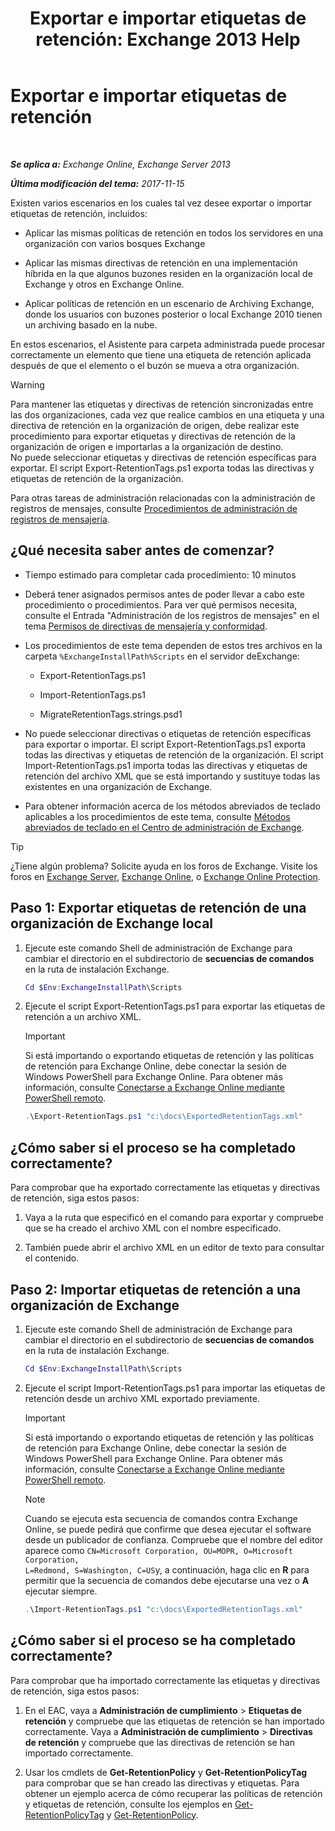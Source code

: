 ﻿---
title: 'Exportar e importar etiquetas de retención: Exchange 2013 Help'
TOCTitle: Exportar e importar etiquetas de retención
ms:assetid: 18405ea2-7ccc-475e-bd84-8b040e17bf44
ms:mtpsurl: https://technet.microsoft.com/es-es/library/JJ907307(v=EXCHG.150)
ms:contentKeyID: 51406480
ms.date: 05/22/2018
mtps_version: v=EXCHG.150
ms.translationtype: MT
---

# Exportar e importar etiquetas de retención

 

_**Se aplica a:** Exchange Online, Exchange Server 2013_

_**Última modificación del tema:** 2017-11-15_

Existen varios escenarios en los cuales tal vez desee exportar o importar etiquetas de retención, incluidos:

  - Aplicar las mismas políticas de retención en todos los servidores en una organización con varios bosques Exchange

  - Aplicar las mismas directivas de retención en una implementación híbrida en la que algunos buzones residen en la organización local de Exchange y otros en Exchange Online.

  - Aplicar políticas de retención en un escenario de Archiving Exchange, donde los usuarios con buzones posterior o local Exchange 2010 tienen un archiving basado en la nube.

En estos escenarios, el Asistente para carpeta administrada puede procesar correctamente un elemento que tiene una etiqueta de retención aplicada después de que el elemento o el buzón se mueva a otra organización.


> [!WARNING]
> Para mantener las etiquetas y directivas de retención sincronizadas entre las dos organizaciones, cada vez que realice cambios en una etiqueta y una directiva de retención en la organización de origen, debe realizar este procedimiento para exportar etiquetas y directivas de retención de la organización de origen e importarlas a la organización de destino.<BR>No puede seleccionar etiquetas y directivas de retención específicas para exportar. El script Export-RetentionTags.ps1 exporta todas las directivas y etiquetas de retención de la organización.



Para otras tareas de administración relacionadas con la administración de registros de mensajes, consulte [Procedimientos de administración de registros de mensajería](messaging-records-management-procedures-exchange-2013-help.md).

## ¿Qué necesita saber antes de comenzar?

  - Tiempo estimado para completar cada procedimiento: 10 minutos

  - Deberá tener asignados permisos antes de poder llevar a cabo este procedimiento o procedimientos. Para ver qué permisos necesita, consulte el Entrada "Administración de los registros de mensajes" en el tema [Permisos de directivas de mensajería y conformidad](messaging-policy-and-compliance-permissions-exchange-2013-help.md).

  - Los procedimientos de este tema dependen de estos tres archivos en la carpeta `%ExchangeInstallPath%Scripts` en el servidor deExchange:
    
      - Export-RetentionTags.ps1
    
      - Import-RetentionTags.ps1
    
      - MigrateRetentionTags.strings.psd1

  - No puede seleccionar directivas o etiquetas de retención específicas para exportar o importar. El script Export-RetentionTags.ps1 exporta todas las directivas y etiquetas de retención de la organización. El script Import-RetentionTags.ps1 importa todas las directivas y etiquetas de retención del archivo XML que se está importando y sustituye todas las existentes en una organización de Exchange.

  - Para obtener información acerca de los métodos abreviados de teclado aplicables a los procedimientos de este tema, consulte [Métodos abreviados de teclado en el Centro de administración de Exchange](keyboard-shortcuts-in-the-exchange-admin-center-exchange-online-protection-help.md).


> [!TIP]
> ¿Tiene algún problema? Solicite ayuda en los foros de Exchange. Visite los foros en <A href="https://go.microsoft.com/fwlink/p/?linkid=60612">Exchange Server</A>, <A href="https://go.microsoft.com/fwlink/p/?linkid=267542">Exchange Online</A>, o <A href="https://go.microsoft.com/fwlink/p/?linkid=285351">Exchange Online Protection</A>.



## Paso 1: Exportar etiquetas de retención de una organización de Exchange local

1.  Ejecute este comando Shell de administración de Exchange para cambiar el directorio en el subdirectorio de **secuencias de comandos** en la ruta de instalación Exchange.
    
    ```powershell
    Cd $Env:ExchangeInstallPath\Scripts
    ```

2.  Ejecute el script Export-RetentionTags.ps1 para exportar las etiquetas de retención a un archivo XML.
    

    > [!IMPORTANT]
    > Si está importando o exportando etiquetas de retención y las políticas de retención para Exchange Online, debe conectar la sesión de Windows PowerShell para Exchange Online. Para obtener más información, consulte <A href="https://technet.microsoft.com/es-es/library/jj984289(v=exchg.150)">Conectarse a Exchange Online mediante PowerShell remoto</A>.

    
    ```powershell
    .\Export-RetentionTags.ps1 "c:\docs\ExportedRetentionTags.xml"
    ```

## ¿Cómo saber si el proceso se ha completado correctamente?

Para comprobar que ha exportado correctamente las etiquetas y directivas de retención, siga estos pasos:

1.  Vaya a la ruta que especificó en el comando para exportar y compruebe que se ha creado el archivo XML con el nombre especificado.

2.  También puede abrir el archivo XML en un editor de texto para consultar el contenido.

## Paso 2: Importar etiquetas de retención a una organización de Exchange

1.  Ejecute este comando Shell de administración de Exchange para cambiar el directorio en el subdirectorio de **secuencias de comandos** en la ruta de instalación Exchange.
    
    ```powershell
    Cd $Env:ExchangeInstallPath\Scripts
    ```

2.  Ejecute el script Import-RetentionTags.ps1 para importar las etiquetas de retención desde un archivo XML exportado previamente.
    

    > [!IMPORTANT]
    > Si está importando o exportando etiquetas de retención y las políticas de retención para Exchange Online, debe conectar la sesión de Windows PowerShell para Exchange Online. Para obtener más información, consulte <A href="https://technet.microsoft.com/es-es/library/jj984289(v=exchg.150)">Conectarse a Exchange Online mediante PowerShell remoto</A>.

    

    > [!NOTE]
    > Cuando se ejecuta esta secuencia de comandos contra Exchange Online, se puede pedirá que confirme que desea ejecutar el software desde un publicador de confianza. Compruebe que el nombre del editor aparece como <CODE>CN=Microsoft Corporation, OU=MOPR, O=Microsoft Corporation, L=Redmond, S=Washington, C=US</CODE>y, a continuación, haga clic en <STRONG>R</STRONG> para permitir que la secuencia de comandos debe ejecutarse una vez o <STRONG>A</STRONG> ejecutar siempre.

    
    ```powershell
    .\Import-RetentionTags.ps1 "c:\docs\ExportedRetentionTags.xml"
    ```

## ¿Cómo saber si el proceso se ha completado correctamente?

Para comprobar que ha importado correctamente las etiquetas y directivas de retención, siga estos pasos:

1.  En el EAC, vaya a **Administración de cumplimiento** \> **Etiquetas de retención** y compruebe que las etiquetas de retención se han importado correctamente. Vaya a **Administración de cumplimiento** \> **Directivas de retención** y compruebe que las directivas de retención se han importado correctamente.

2.  Usar los cmdlets de **Get-RetentionPolicy** y **Get-RetentionPolicyTag** para comprobar que se han creado las directivas y etiquetas. Para obtener un ejemplo acerca de cómo recuperar las políticas de retención y etiquetas de retención, consulte los ejemplos en [Get-RetentionPolicyTag](https://technet.microsoft.com/es-es/library/dd298009\(v=exchg.150\)) y [Get-RetentionPolicy](https://technet.microsoft.com/es-es/library/dd298086\(v=exchg.150\)).


